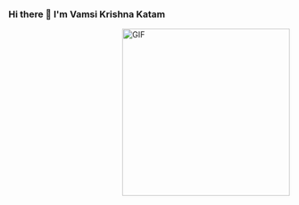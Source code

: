 ### Hi there 👋 I'm Vamsi Krishna Katam 

<div>
 <img align = 'right' alt = 'GIF' height = '300px' src = 'https://media1.giphy.com/media/MT5UUV1d4CXE2A37Dg/giphy.gif?cid=790b7611456ef8191e8b5bf39c59402aa2b6c29da804f1f0&rid=giphy.gif&ct=g'>
</div>

<!--
**kvamsi7/kvamsi7** is a ✨ _special_ ✨ repository because its `README.md` (this file) appears on your GitHub profile.

Here are some ideas to get you started:
-->
<!--
 - 🔭 I’m currently working Project Engineer ...
 - 🌱  Machine Learining and Deep Learing ...
 - 👯 I’m looking to collaborate on some open projects ...
 - 💬 Ask me about any thing on Machine Learning, Deep Learing and Python...
 - 🤔 I’m looking for help with ... 
 - 📫 How to reach me: ...
 - 😄 Pronouns: ...
 - ⚡ Fun fact: ...  -->
